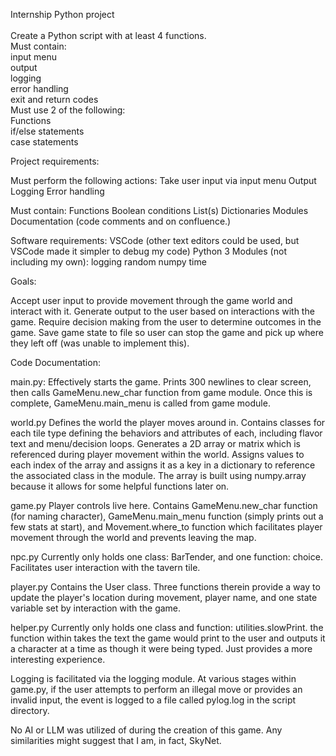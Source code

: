 Internship Python project\
\
Create a Python script with at least 4 functions.\
Must contain:\
  input menu\
  output\
  logging\
  error handling\
  exit and return codes\
Must use 2 of the following:\
  Functions\
  if/else statements\
  case statements



Project requirements:

Must perform the following actions:
Take user input via input menu
Output
Logging
Error handling

Must contain:
Functions
Boolean conditions
List(s)
Dictionaries
Modules
Documentation (code comments and on confluence.)

Software requirements:
VSCode (other text editors could be used, but VSCode made it simpler to debug my code)
Python 3
Modules (not including my own):
logging
random
numpy
time

Goals:

Accept user input to provide movement through the game world and interact with it.
Generate output to the user based on interactions with the game.
Require decision making from the user to determine outcomes in the game.
Save game state to file so user can stop the game and pick up where they left off (was unable to implement this).

Code Documentation:

main.py:
Effectively starts the game.
Prints 300 newlines to clear screen, then calls GameMenu.new_char function from game module.
Once this is complete, GameMenu.main_menu is called from game module.

world.py
Defines the world the player moves around in.  Contains classes for each tile type
defining the behaviors and attributes of each, including flavor text and menu/decision loops.
Generates a 2D array or matrix which is referenced during player movement within the world.
Assigns values to each index of the array and assigns it as a key in a dictionary to reference the associated class in the module.
The array is built using numpy.array because it allows for some helpful functions later on.

game.py
Player controls live here.
Contains GameMenu.new_char function (for naming character), GameMenu.main_menu function (simply prints out a few stats at start), 
and Movement.where_to function which facilitates player movement through the world and prevents leaving the map.

npc.py
Currently only holds one class: BarTender, and one function: choice.
Facilitates user interaction with the tavern tile.

player.py
Contains the User class.  Three functions therein provide a way to update the player's
location during movement, player name, and one state variable set by interaction with the game.

helper.py
Currently only holds one class and function: utilities.slowPrint.
the function within takes the text the game would print to the user and outputs it 
a character at a time as though it were being typed.  Just provides a more interesting experience.

Logging is facilitated via the logging module.  At various stages within game.py, 
if the user attempts to perform an illegal move or provides an invalid input, the event is logged to a file called pylog.log in the script directory.

No AI or LLM was utilized of during the creation of this game.  Any similarities might suggest that I am, in fact, SkyNet.


